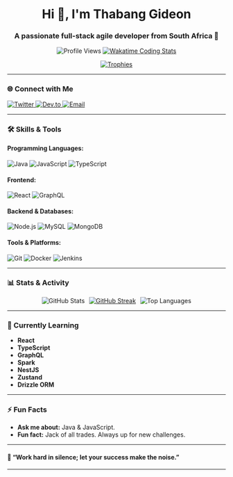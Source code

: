 <h1 align="center">Hi 👋, I'm Thabang Gideon</h1>
<h3 align="center">A passionate full-stack agile developer from South Africa 🚀</h3>

<p align="center">
  <img src="https://komarev.com/ghpvc/?username=gideon877&label=Profile%20views&color=0e75b6&style=flat" alt="Profile Views" />
  <a href="https://wakatime.com/@b5f7311c-09b2-4bd9-b227-3b0cb8e45e6e">
    <img src="https://wakatime.com/badge/user/b5f7311c-09b2-4bd9-b227-3b0cb8e45e6e.svg" alt="Wakatime Coding Stats" />
  </a>
</p>

<p align="center">
  <a href="https://github.com/ryo-ma/github-profile-trophy">
    <img src="https://github-profile-trophy.vercel.app/?username=gideon877&theme=gruvbox" alt="Trophies" />
  </a>
</p>

---

### 🌐 Connect with Me
<p align="left">
  <a href="https://twitter.com/gideon877" target="_blank">
    <img src="https://img.shields.io/twitter/follow/gideon877?logo=twitter&style=for-the-badge" alt="Twitter" />
  </a>
  <a href="https://dev.to/gideon877" target="_blank">
    <img src="https://img.shields.io/badge/DEV.to-%2312100E.svg?style=for-the-badge&logo=dev.to&logoColor=white" alt="Dev.to" />
  </a>
  <a href="mailto:gideon877@live.com" target="_blank">
    <img src="https://img.shields.io/badge/Email-%23EA4335.svg?style=for-the-badge&logo=gmail&logoColor=white" alt="Email" />
  </a>
</p>

---

### 🛠️ Skills & Tools
#### Programming Languages:
![Java](https://img.shields.io/badge/Java-%23ED8B00.svg?style=for-the-badge&logo=java&logoColor=white)
![JavaScript](https://img.shields.io/badge/JavaScript-%23F7DF1E.svg?style=for-the-badge&logo=javascript&logoColor=black)
![TypeScript](https://img.shields.io/badge/TypeScript-%23007ACC.svg?style=for-the-badge&logo=typescript&logoColor=white)

#### Frontend:
![React](https://img.shields.io/badge/React-%2320232a.svg?style=for-the-badge&logo=react&logoColor=%2361DAFB)
![GraphQL](https://img.shields.io/badge/GraphQL-E10098?style=for-the-badge&logo=graphql&logoColor=white)

#### Backend & Databases:
![Node.js](https://img.shields.io/badge/Node.js-%2343853D.svg?style=for-the-badge&logo=node.js&logoColor=white)
![MySQL](https://img.shields.io/badge/MySQL-%2300f.svg?style=for-the-badge&logo=mysql&logoColor=white)
![MongoDB](https://img.shields.io/badge/MongoDB-%2347A248.svg?style=for-the-badge&logo=mongodb&logoColor=white)

#### Tools & Platforms:
![Git](https://img.shields.io/badge/Git-%23F05033.svg?style=for-the-badge&logo=git&logoColor=white)
![Docker](https://img.shields.io/badge/Docker-%230db7ed.svg?style=for-the-badge&logo=docker&logoColor=white)
![Jenkins](https://img.shields.io/badge/Jenkins-%23D24939.svg?style=for-the-badge&logo=jenkins&logoColor=white)

---

### 📊 Stats & Activity
<p align="center" style="display: flex; justify-content: center; align-items: center; gap: 10px; flex-wrap: nowrap;">
  <img src="https://github-readme-stats.vercel.app/api?username=gideon877&show_icons=true&theme=radical" alt="GitHub Stats" />
<a href="https://git.io/streak-stats"><img src="https://github-readme-streak-stats.herokuapp.com?user=gideon877" alt="GitHub Streak" /></a>
  <img src="https://github-readme-stats.vercel.app/api/top-langs/?username=gideon877&layout=compact&theme=radical" alt="Top Languages" />
</p>

---

### 🚀 Currently Learning
- **React**
- **TypeScript**
- **GraphQL**
- **Spark**
- **NestJS**
- **Zustand**
- **Drizzle ORM**

---

### ⚡ Fun Facts
- **Ask me about:** Java & JavaScript.
- **Fun fact:** Jack of all trades. Always up for new challenges.

---

#### 🎯 “Work hard in silence; let your success make the noise.”

---

